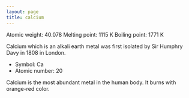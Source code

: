```yaml
---
layout: page
title: calcium
---
```

Atomic weight: 40.078
Melting point: 1115 K
Boiling point: 1771 K

Calcium which is an alkali earth metal was first isolated by Sir Humphry Davy in 1808 in London. 

- Symbol: Ca
- Atomic number: 20

Calcium is the most abundant metal in the human body.
It burns with orange-red color. 